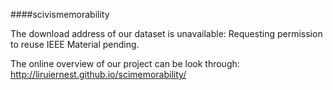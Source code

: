 ####scivismemorability

The download address of our dataset is unavailable: Requesting permission to reuse IEEE Material pending.

The online overview of our project can be look through: http://liruiernest.github.io/scimemorability/